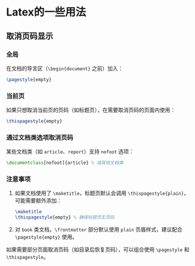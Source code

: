 # Latex的一些用法

## 取消页码显示

### 全局
在文档的导言区（`\begin{document}` 之前）加入：
```latex
\pagestyle{empty}
```

### 当前页
如果只想取消当前页的页码（如标题页），在需要取消页码的页面内使用：
```latex
\thispagestyle{empty}
```

### 通过文档类选项取消页码
某些文档类（如 `article`、`report`）支持 `nofoot` 选项：
```latex
\documentclass[nofoot]{article} % 或其他文档类
```

### 注意事项
1. 如果文档使用了 `\maketitle`，标题页默认会调用 `\thispagestyle{plain}`，可能需要额外添加：
   ```latex
   \maketitle
   \thispagestyle{empty} % 确保标题页无页码
   ```
2. 对 `book` 类文档，`\frontmatter` 部分默认使用 `plain` 页眉样式，建议配合 `\pagestyle{empty}` 使用。

如果需要部分页面取消页码（如目录后恢复页码），可以组合使用 `\pagestyle` 和 `\thispagestyle`。